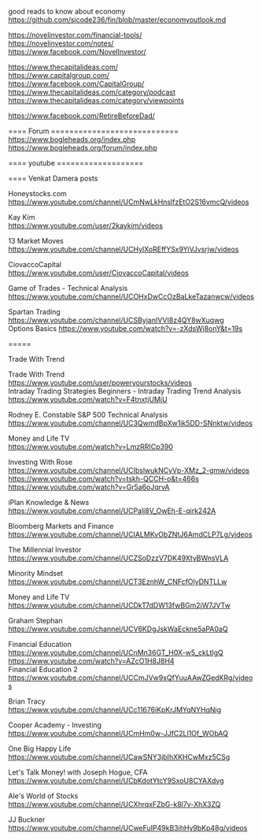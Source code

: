


good reads to know  about economy     
https://github.com/sjcode236/fin/blob/master/economyoutlook.md    



https://novelinvestor.com/financial-tools/     
https://novelinvestor.com/notes/     
https://www.facebook.com/NovelInvestor/        


https://www.thecapitalideas.com/    
https://www.capitalgroup.com/     
https://www.facebook.com/CapitalGroup/     
https://www.thecapitalideas.com/category/podcast     
https://www.thecapitalideas.com/category/viewpoints     

   

https://www.facebook.com/RetireBeforeDad/     



==== Forum  ============================   
https://www.bogleheads.org/index.php     
https://www.bogleheads.org/forum/index.php  


==== youtube   ===================      


==== Venkat Damera  posts 

Honeystocks.com   
https://www.youtube.com/channel/UCmNwLkHnslfzEtO2S16vmcQ/videos     

Kay Kim    
https://www.youtube.com/user/2kaykim/videos     
 
13 Market Moves    
https://www.youtube.com/channel/UCHylXoREffYSx9YiVJvsrjw/videos     

CiovaccoCapital     
https://www.youtube.com/user/CiovaccoCapital/videos    

Game of Trades - Technical Analysis     
https://www.youtube.com/channel/UCOHxDwCcOzBaLkeTazanwcw/videos      

Spartan Trading    
https://www.youtube.com/channel/UCSByjanIVVI8z4QY8wXuqwg     
Options Basics  https://www.youtube.com/watch?v=-zXdsWj8onY&t=19s      


=====    

Trade With Trend 


Trade With Trend     
https://www.youtube.com/user/poweryourstocks/videos     
Intraday Trading Strategies Beginners - Intraday Trading Trend Analysis     
https://www.youtube.com/watch?v=F4tnxtjUMjU    

Rodney E. Constable  S&P 500 Technical Analysis     
https://www.youtube.com/channel/UC3QwmdBpXw1ik5DD-SNnktw/videos     


Money and Life TV   
https://www.youtube.com/watch?v=LmzRRICp390  

Investing With Rose    
https://www.youtube.com/channel/UCIbslwukNCyVp-XMz_2-gmw/videos    
https://www.youtube.com/watch?v=tskh-QCCH-o&t=466s     
https://www.youtube.com/watch?v=Gr5a6oJqrvA      


iPlan Knowledge & News    
https://www.youtube.com/channel/UCPalj8V_OwEh-E-qirk242A     


Bloomberg Markets and Finance     
https://www.youtube.com/channel/UCIALMKvObZNtJ6AmdCLP7Lg/videos        

The Millennial Investor   
https://www.youtube.com/channel/UCZSoDzzV7DK49XtyBWnsVLA      
   

Minority Mindset    
https://www.youtube.com/channel/UCT3EznhW_CNFcfOlyDNTLLw    

Money and Life TV    
https://www.youtube.com/channel/UCDkT7dDW13fwBGm2jW7JVTw    

Graham Stephan   
https://www.youtube.com/channel/UCV6KDgJskWaEckne5aPA0aQ    

Financial Education     
https://www.youtube.com/channel/UCnMn36GT_H0X-w5_ckLtlgQ      
https://www.youtube.com/watch?v=AZcO1H8J8H4     
Financial Education 2     
https://www.youtube.com/channel/UCCmJVw9xQfYuuAAwZGedKRg/videos      


Brian Tracy   
https://www.youtube.com/channel/UCc11676iKpKrJMYqNYHqNig    

Cooper Academy - Investing   
https://www.youtube.com/channel/UCmHm0w-JJfC2Ll1Of_WObAQ    


One Big Happy Life
https://www.youtube.com/channel/UCawSNY3jbIhXKHCwMxz5CSg    

Let's Talk Money! with Joseph Hogue, CFA    
https://www.youtube.com/channel/UCbKdotYtcY9SxoU8CYAXdvg    

Ale's World of Stocks    
https://www.youtube.com/channel/UCXhrqxFZbG-k8l7v-XhX3ZQ     

 
JJ Buckner     
https://www.youtube.com/channel/UCweFuIP49kB3ihHy9bKp48g/videos      








